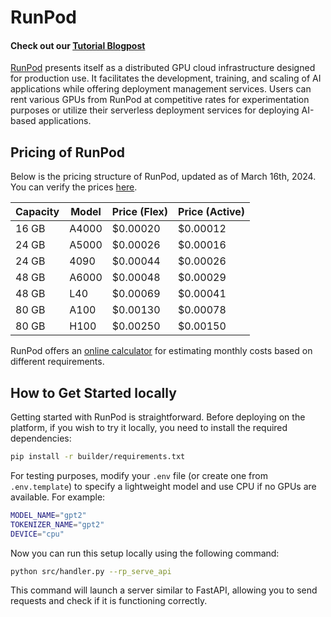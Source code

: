 # RunPod

#### Check out our [Tutorial Blogpost](https://blog.premai.io/serverless-deploy-mistral-2-7b-runpod/)

[RunPod](https://www.runpod.io/) presents itself as a distributed GPU cloud infrastructure designed for production use. It facilitates the development, training, and scaling of AI applications while offering deployment management services. Users can rent various GPUs from RunPod at competitive rates for experimentation purposes or utilize their serverless deployment services for deploying AI-based applications.

## Pricing of RunPod

Below is the pricing structure of RunPod, updated as of March 16th, 2024. You can verify the prices [here](https://www.runpod.io/serverless-gpu).

| Capacity | Model | Price (Flex)      | Price (Active)     |
|----------|-------|-------------------|--------------------|
| 16 GB    | A4000 | $0.00020          | $0.00012           |
| 24 GB    | A5000 | $0.00026          | $0.00016           |
| 24 GB    | 4090  | $0.00044          | $0.00026           |
| 48 GB    | A6000 | $0.00048          | $0.00029           |
| 48 GB    | L40   | $0.00069          | $0.00041           |
| 80 GB    | A100  | $0.00130          | $0.00078           |
| 80 GB    | H100  | $0.00250          | $0.00150           |

RunPod offers an [online calculator](https://www.runpod.io/serverless-gpu) for estimating monthly costs based on different requirements.

## How to Get Started locally

Getting started with RunPod is straightforward. Before deploying on the platform, if you wish to try it locally, you need to install the required dependencies:

```bash
pip install -r builder/requirements.txt
```

For testing purposes, modify your `.env` file (or create one from `.env.template`) to specify a lightweight model and use CPU if no GPUs are available. For example:

```bash
MODEL_NAME="gpt2"
TOKENIZER_NAME="gpt2"
DEVICE="cpu"
```

Now you can run this setup locally using the following command:

```bash
python src/handler.py --rp_serve_api
```

This command will launch a server similar to FastAPI, allowing you to send requests and check if it is functioning correctly.
